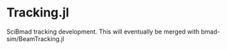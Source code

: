 # Tracking.jl
SciBmad tracking development. This will eventually be merged with bmad-sim/BeamTracking.jl

